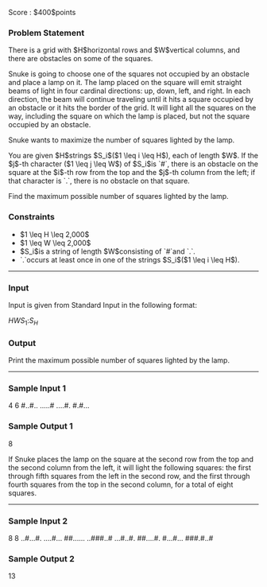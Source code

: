 
<div>

<span>

<span>

<p>
Score : $400$points
</p>

<div>

<section>

### **Problem Statement**

<p>
There is a grid with $H$horizontal rows and $W$vertical columns, and there are obstacles on some of the squares.
</p>

<p>
Snuke is going to choose one of the squares not occupied by an obstacle and place a lamp on it.
The lamp placed on the square will emit straight beams of light in four cardinal directions: up, down, left, and right.
In each direction, the beam will continue traveling until it hits a square occupied by an obstacle or it hits the border of the grid. It will light all the squares on the way, including the square on which the lamp is placed, but not the square occupied by an obstacle.
</p>

<p>
Snuke wants to maximize the number of squares lighted by the lamp.
</p>

<p>
You are given $H$strings $S_i$($1 \leq i \leq H$), each of length $W$. If the $j$-th character ($1 \leq j \leq W$) of $S_i$is `#`, there is an obstacle on the square at the $i$-th row from the top and the $j$-th column from the left; if that character is `.`, there is no obstacle on that square.
</p>

<p>
Find the maximum possible number of squares lighted by the lamp.
</p>

</section>

</div>

<div>

<section>

### **Constraints**

<ul>

<li>
$1 \leq H \leq 2,000$
</li>

<li>
$1 \leq W \leq 2,000$
</li>

<li>
$S_i$is a string of length $W$consisting of `#`and `.`.
</li>

<li>
`.`occurs at least once in one of the strings $S_i$($1 \leq i \leq H$).
</li>

</ul>

</section>

</div>

---

<div>

<div>

<section>

### **Input**

<p>
Input is given from Standard Input in the following format:
</p>

<div>

$H$$W$$S_1$$:$$S_H$
</div>

</section>

</div>

<div>

<section>

### **Output**

<p>
Print the maximum possible number of squares lighted by the lamp.
</p>

</section>

</div>

</div>

---

<div>

<section>

### **Sample Input 1**

<div>

4 6
#..#..
.....#
....#.
#.#...

</div>

</section>

</div>

<div>

<section>

### **Sample Output 1**

<div>

8

</div>

<p>
If Snuke places the lamp on the square at the second row from the top and the second column from the left, it will light the following squares: the first through fifth squares from the left in the second row, and the first through fourth squares from the top in the second column, for a total of eight squares.
</p>

</section>

</div>

---

<div>

<section>

### **Sample Input 2**

<div>

8 8
..#...#.
....#...
##......
..###..#
...#..#.
##....#.
#...#...
###.#..#

</div>

</section>

</div>

<div>

<section>

### **Sample Output 2**

<div>

13

</div>

</section>

</div>

</span>

</span>

</div>
